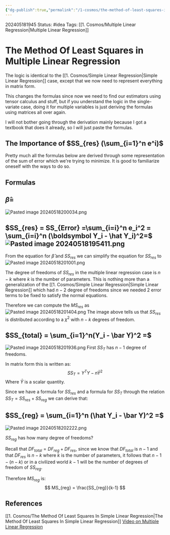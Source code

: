 ```yaml
---
{"dg-publish":true,"permalink":"/1-cosmos/the-method-of-least-squares-in-multiple-linear-regression/"}
---
```


202405181945
Status: #idea
Tags: [[1. Cosmos/Multiple Linear Regression\|Multiple Linear Regression]]
# The Method Of Least Squares in Multiple Linear Regression

The logic is identical to the [[1. Cosmos/Simple Linear Regression\|Simple Linear Regression]] case, except that we now need to represent everything in matrix form.

This changes the formulas since now we need to find our estimators using tensor calculus and stuff, but if you understand the logic in the single-variate case, doing it for multiple variables is just deriving the formulas using matrices all over again.

I will not bother going through the derivation mainly because I got a textbook that does it already, so I will just paste the formulas.

## The Importance of $SS_{res} (\sum_{i=1}^n e^i)$
Pretty much all the formulas below are derived through some representation of the sum of error which we're trying to minimize. It is good to familiarize oneself with the ways to do so.

## Formulas
## $\hat \beta =$
![Pasted image 20240518200034.png](/img/user/3.%20Black%20Holes/Files/Pasted%20image%2020240518200034.png)

## $SS_{res} = SS_{Error} =\sum_{i=i}^n e_i^2 = \sum_{i=i}^n (\boldsymbol Y_i - \hat Y_i)^2=$ ![Pasted image 20240518195411.png](/img/user/3.%20Black%20Holes/Files/Pasted%20image%2020240518195411.png) 
From the equation for $\hat \beta$ and $SS_{res}$ we can simplify the equation for $SS_{res}$ to 
![Pasted image 20240518201001.png](/img/user/3.%20Black%20Holes/Files/Pasted%20image%2020240518201001.png)

The degree of freedoms of $SS_{res}$ in the multiple linear regression case is $n-k$ where $k$ is the number of parameters. This is nothing more than a generalization of the [[1. Cosmos/Simple Linear Regression\|Simple Linear Regression]] which had $n-2$ degree of freedoms since we needed 2 error terms to be fixed to satisfy the normal equations.

Therefore we can compute the $MS_{res}$ as
![Pasted image 20240518201404.png](/img/user/3.%20Black%20Holes/Files/Pasted%20image%2020240518201404.png)
The image above tells us that $SS_{res}$ is distributed according to a $\chi^2$ with $n-k$ degrees of freedom.

## $SS_{total} = \sum_{i=1}^n(Y_i - \bar Y)^2 =$
![Pasted image 20240518201936.png](/img/user/3.%20Black%20Holes/Files/Pasted%20image%2020240518201936.png)
First $SS_{T}$ has $n-1$ degree of freedoms.

In matrix form this is written as:
$$
SS_{T} = Y^TY - n\bar Y^2
$$
Where $\bar Y$ is a scalar quantity.

Since we have a formula for $SS_{res}$ and a formula for $SS_{T}$ through the relation $SS_{T} = SS_{res} + SS_{reg}$ we can derive that:

## $SS_{reg} = \sum_{i=1}^n (\hat Y_i - \bar Y)^2 =$
![Pasted image 20240518202222.png](/img/user/3.%20Black%20Holes/Files/Pasted%20image%2020240518202222.png)

$SS_{reg}$ has how many degree of freedoms?

Recall that $DF_{total} = DF_{reg} + DF_{res}$, since we know that $DF_{total}$ is $n-1$ and that $DF_{res}$ is $n-k$ where $k$ is the number of parameters, it follows that $n-1-(n-k)$ or in a civilized world $k-1$ will be the number of degrees of freedom of $SS_{reg}$.

Therefore $MS_{reg}$ is:
$$
MS_{reg} = \frac{SS_{reg}}{k-1}
$$


## References
[[1. Cosmos/The Method Of Least Squares In Simple Linear Regression\|The Method Of Least Squares In Simple Linear Regression]]
[Video on Multiple Linear Regression](https://www.youtube.com/watch?v=LhGFXO1NQLk&list=PLbMVogVj5nJSpj5sl-8tdKARg1lw2wEa-&index=6)
